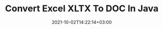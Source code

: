 ---
############################# Static ############################
layout: "autogen-gist"
date: 2021-10-02T14:22:14+03:00
draft: false
path: "total/java/conversion/xltx-to-doc/"
other_out_formats: "PDF DOC DOCX DOCM DOT DOTX DOTM TXT RTF HTML HTM MHTML MHT XLS XLSX XLSM XLSB XLT XLTX XLTM XLAM CSV TSV DIF SXC FODS PPT PPTX PPS PPSX PPSM POT POTX PPTM POTM ODT OTT OTP ODP ODS EMZ WMZ SVG SVGZ XPS TEX DCM WMF EMF BMP PNG GIF JPEG TIFF ICO WEBP JP2 TGA PSB PSD EPUB MD XML JSON DICOM FODP JPG"
ad_headline: "Java XLTX to DOC Conversion"
ad_description: "XLTX to DOC document conversion API for Java | 100+ file formats supported"

############################# Head ############################
head_title: "Convert Excel XLTX to DOC via Java Spreadsheet Conversion APIs"
head_description: "100% native Java documents conversion library to convert Excel spreadsheet XLTX to DOC and 100+ other image and document file formats in Java applications."

############################# Header ############################
title: "Convert Excel XLTX To DOC In Java"
description: "Using native Excel documents conversion library – convert XLTX to DOC and 100+ other file formats in any type of Java based applications with utmost accuracy. Work with an advanced set of document conversion features to remain in command and customize the appearance of the converted documents as per your liking. Programmatically convert all popular Excel worksheet formats to and from Word documents, PowerPoint presentations, PDF, Photoshop, eBook, web and image file formats without using any external API or software. Working with the Java Excel conversion API, easily convert the whole document at once or choose specific pages of the source document based on the selective page ranges or different page numbers to convert easily to a supported document format."

############################# SubMenu ############################
submenu:
    enable: false

############################# Content ############################
content:
    enable: true
    block:
    - title_left: "How to Convert XLTX to DOC in Java"
      content_left: |
          Perform XLTX to DOC file conversion in Java using three simple steps. View the converted document as it is or render it to view as HTML without any external software dependency.

          -   Create a new instance of **Converter** class and load the XLTX file
          -   Set **ConvertOptions** for the DOC document type
          -   Call **Convert** method of **Converter** class instance for conversion to DOC
          -   Set options for HTML viewer
          -   Create **Viewer** object to view converted DOC as HTML
          
      title_right: "Downloads & Installation Instructions"
      content_right: |
          You require `GroupDocs.Conversion` & `GroupDocs.Viewer` namespaces to convert between 100+ documents and image file formats such as PDF, Microsoft Word, Excel, PowerPoint, Project, Visio, Outlook, HTML and diagrams. Explore other [Java APIs for Office documents](https://products.conholdate.com/total/java/) as offered by Conholdate.Total.
          
          Get the respective assembly files from the [downloads](https://downloads.conholdate.com/total/java) or fetch the whole package from [Maven](https://repository.conholdate.com/webapp/#/artifacts/browse/tree/General/repo) to add `Conholdate.Total` directly in your workspace.
          
      gisthash: "675fd7fb45acf595fd9f872593eb2899"
      gistfile: "excel-worksheet-to-pdf-conversion.java"
          
    - title_left: "Convert Password Protected XLTX to DOC"
      content_left: |
          Accurately load and convert documents that are protected with a password within your Java based applications. The file format conversion API also supports rendering remote documents from different sources including S3, Blob, FTP, Stream, URL or a local disk.

          -   Create new instance of **Converter** class and pass source document path
          -   Instantiate the proper **ConvertOptions** class e.g. (PdfConvertOptions, WordProcessingConvertOptions, SpreadsheetConvertOptions etc)
          -   Call **Convert** method of **Converter** class instance and pass filename for the converted document
        
      title_right: "Source Document Information Extraction"
      content_right: |
          The documents information extraction feature not only allows getting the basic information about the source document file but it also supports extracting some valuable file-format specific information such as project start and end dates of a Microsoft Project file, any printing restrictions on a PDF document, list of folders enclosed in an Outlook data file etc.

          Convert popular document file formats on different operating systems such as Windows, Linux or macOS while using development environments such as NetBeans, IntelliJ IDEA and Eclipse.
          
      gisthash: "35e23082b8fa43502d6784c38947eef1"
      gistfile: "password-protected-word-document-to-pdf-conversion.java"

    - title_left: "Add Watermark to Excel & Convert to PDF"
      content_left: |
          Java document conversion API allows you to accurately convert Excel worksheet documents exactly as the original file and apply a text watermark to the converted document pages. Use Watermark options such as font, color, width, height, background and rotation angle while adding the text watermark to Excel document and conversion to a PDF file.

          -   Create a new instance of **Converter** class and load input document
          -   Instantiate the proper **ConvertOptions** class e.g. (PdfConvertOptions, WordProcessingConvertOptions, SpreadsheetConvertOptions etc)
          -   Set **Watermark** property of the **ConvertOptions** instance
          -   Specify watermark properties (color, width, text, height etc)
          -   Call **Convert** method of **Converter** class instance for conversion to PDF
        
      title_right: "Caching Converted Document Results"
      content_right: |
          In some cases, the converted document size is bigger and it takes time to be converted. The document conversion library offers the caching feature to efficiently manage such situations and speed up the repetitive conversion process. Enable the ICache interface to work with custom cache implementation using the extension point and control the cache conversion, as you prefer.

          The conversion result is saved to the local drive by default but any type of cache storage can be supported by implementing the appropriate interfaces such as Amazon S3, Dropbox, Google Drive, Windows Azure, Reddis or any other.
          
      gisthash: "6999e55b491eea2906d7fefe2e636e33"
      gistfile: "add-watermark-to-excel-worksheet-and-convert-to-pdf.java"
############################# About Formats ############################
about_formats:
    enable: false
############################# More Formats ############################
more_formats:
    enable: true
    auto: false
    other_out_formats: PDF DOC DOCX DOCM DOT DOTX DOTM TXT RTF HTML HTM MHTML MHT XLS XLSX XLSM XLSB XLT XLTX XLTM XLAM CSV TSV DIF SXC FODS PPT PPTX PPS PPSX PPSM POT POTX PPTM POTM ODT OTT OTP ODP ODS EMZ WMZ SVG SVGZ XPS TEX DCM WMF EMF BMP PNG GIF JPEG TIFF ICO WEBP JP2 TGA PSB PSD EPUB MD XML JSON DICOM FODP JPG
############################# Back to top ###############################
back_to_top:
  enable: true
---